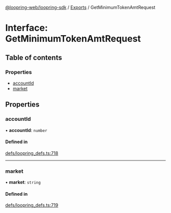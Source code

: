 [@loopring-web/loopring-sdk](../README.md) / [Exports](../modules.md) / GetMinimumTokenAmtRequest

# Interface: GetMinimumTokenAmtRequest

## Table of contents

### Properties

- [accountId](GetMinimumTokenAmtRequest.md#accountid)
- [market](GetMinimumTokenAmtRequest.md#market)

## Properties

### accountId

• **accountId**: `number`

#### Defined in

[defs/loopring_defs.ts:718](https://github.com/Loopring/loopring_sdk/blob/538bd47/src/defs/loopring_defs.ts#L718)

___

### market

• **market**: `string`

#### Defined in

[defs/loopring_defs.ts:719](https://github.com/Loopring/loopring_sdk/blob/538bd47/src/defs/loopring_defs.ts#L719)
